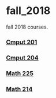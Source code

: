 # fall_2018
fall 2018 courses. 

### [Cmput 201](https://github.com/boyuandong/fall_2018/tree/main/2018%20Fall/CMPUT%20201)
### [Cmput 204](https://github.com/boyuandong/fall_2018/tree/main/2018%20Fall/CMPUT%20204)
### [Math 225](https://github.com/boyuandong/fall_2018/tree/main/2018%20Fall/MATH%20225)
### [Math 214](https://github.com/boyuandong/fall_2018/tree/main/2018%20Fall/Math%20214)

